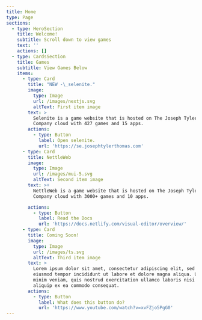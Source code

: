 ```yaml
---
title: Home
type: Page
sections:
  - type: HeroSection
    title: Welcome!
    subtitle: Scroll down to view games
    text: ''
    actions: []
  - type: CardsSection
    title: Games
    subtitle: View Games Below
    items:
      - type: Card
        title: "NEW -\_selenite."
        image:
          type: Image
          url: /images/nextjs.svg
          altText: First item image
        text: >
          Selenite is a game website that is hosted on The Joseph Tyler Thomas
          Company cloud with 427 games and 15 apps.
        actions:
          - type: Button
            label: Open selenite.
            url: 'https://se.josephtylerthomas.com'
      - type: Card
        title: NettleWeb
        image:
          type: Image
          url: /images/mui-5.svg
          altText: Second item image
        text: >+
          NettleWeb is a game website that is hosted on The Joseph Tyler Thomas
          Company cloud with 3000+ games and 10 apps.

        actions:
          - type: Button
            label: Read the Docs
            url: 'https://docs.netlify.com/visual-editor/overview/'
      - type: Card
        title: Coming Soon!
        image:
          type: Image
          url: /images/ts.svg
          altText: Third item image
        text: >
          Lorem ipsum dolor sit amet, consectetur adipiscing elit, sed do
          eiusmod tempor incididunt ut labore et dolore magna aliqua. Ut enim ad
          minim veniam, quis nostrud exercitation ullamco laboris nisi ut
          aliquip ex ea commodo consequat.
        actions:
          - type: Button
            label: What does this button do?
            url: 'https://www.youtube.com/watch?v=xvFZjo5PgG0'
---
```


